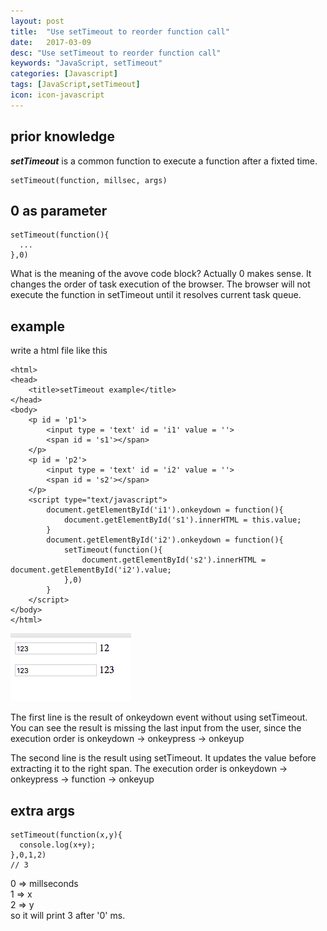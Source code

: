 ```yaml
---
layout: post
title:  "Use setTimeout to reorder function call"
date:   2017-03-09
desc: "Use setTimeout to reorder function call"
keywords: "JavaScript, setTimeout"
categories: [Javascript]
tags: [JavaScript,setTimeout]
icon: icon-javascript
---
```

## prior knowledge
***setTimeout*** is a common function to execute a function after a fixted time.
```
setTimeout(function, millsec, args)
```
## 0 as parameter
```
setTimeout(function(){
  ...
},0)
```
What is the meaning of the avove code block? Actually 0 makes sense. It changes the order of task execution of the browser. The browser will not execute the function in setTimeout until it resolves current task queue.

## example
write a html file like this
```
<html>
<head>
	<title>setTimeout example</title>
</head>
<body>
	<p id = 'p1'>
		<input type = 'text' id = 'i1' value = ''>
		<span id = 's1'></span>
	</p>
	<p id = 'p2'>
		<input type = 'text' id = 'i2' value = ''>
		<span id = 's2'></span>
	</p>
	<script type="text/javascript">
		document.getElementById('i1').onkeydown = function(){
			document.getElementById('s1').innerHTML = this.value;
		}
		document.getElementById('i2').onkeydown = function(){
			setTimeout(function(){
				document.getElementById('s2').innerHTML = document.getElementById('i2').value;
			},0)
		}
	</script>
</body>
</html>
```
![alt](https://github.com/xinyzhang9/frontend_must_knows/blob/master/setTimeOut/setTimeout.png?raw=true)  

The first line is the result of onkeydown event without using setTimeout. You can see the result is missing the last input from the user, since the execution order is onkeydown -> onkeypress -> onkeyup  

The second line is the result using setTimeout. It updates the value before extracting it to the right span. The execution order is onkeydown -> onkeypress -> function -> onkeyup  

## extra args
```
setTimeout(function(x,y){
  console.log(x+y);
},0,1,2)
// 3
```
0 => millseconds  
1 => x  
2 => y  
so it will print 3 after '0' ms.
